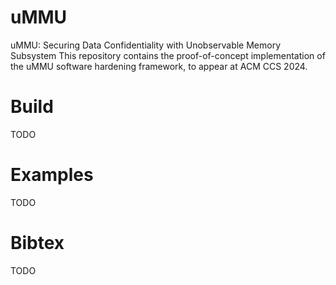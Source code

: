 # uMMU
uMMU: Securing Data Confidentiality with Unobservable Memory Subsystem
This repository contains the proof-of-concept implementation of the uMMU software hardening framework, to appear at ACM CCS 2024.

# Build
TODO

# Examples
TODO

# Bibtex
TODO
